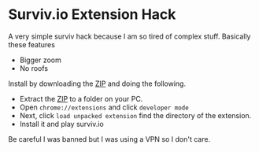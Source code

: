 # Surviv.io Extension Hack
A very simple surviv hack because I am so tired of complex stuff. Basically these features

* Bigger zoom
* No roofs

Install by downloading the <a href="https://github.com/IceHacks/surviv-extension/archive/master.zip">ZIP</a> and doing the following.

* Extract the <a href="https://github.com/IceHacks/surviv-extension/archive/master.zip">ZIP</a> to a folder on your PC.
* Open `chrome://extensions` and click `developer mode`
* Next, click `load unpacked extension` find the directory of the extension.
* Install it and play surviv.io

Be careful I was banned but I was using a VPN so I don't care.